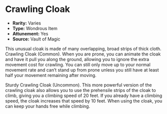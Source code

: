 # Crawling Cloak

- **Rarity:** Varies
- **Type:** Wondrous Item
- **Attunement:** Yes
- **Source:** Vault of Magic

This unusual cloak is made of many overlapping, broad strips of thick cloth.
Crawling Cloak (Common). When you are prone, you can animate the cloak and have it pull you along the ground, allowing you to ignore the extra movement cost for crawling. You can still only move up to your normal movement rate and can’t stand up from prone unless you still have at least half your movement remaining after moving.

Sturdy Crawling Cloak (Uncommon). This more powerful version of the crawling cloak also allows you to use the prehensile strips of the cloak to climb, giving you a climbing speed of 20 feet. If you already have a climbing speed, the cloak increases that speed by 10 feet. When using the cloak, you can keep your hands free while climbing.
